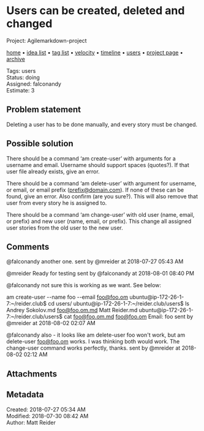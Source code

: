 # Users can be created, deleted and changed

Project: Agilemarkdown-project

[home](../index.md) • [idea list](../ideas.md) • [tag list](../tags.md) • [velocity](../velocity.md) • [timeline](../timeline.md) • [users](../users.md) • [project page](../agilemarkdown-project.md) • [archive](archive.md)

Tags: users  
Status: doing  
Assigned: falconandy  
Estimate: 3  

## Problem statement

Deleting a user has to be done manually, and every story must be changed.

## Possible solution

There should be a command ‘am create-user’ with arguments for a username and email. Username should support spaces (quotes?). If that user file already exists, give an error.

There should be a command ‘am delete-user’ with argument for username, or email, or email prefix (prefix@domain.com). If none of these can be found, give an error. Also confirm (are you sure?). This will also remove that user from every story he is assigned to.

There should be a command ‘am change-user’ with old user (name, email, or prefix) and new user (name, email, or prefix). This change all assigned user stories from the old user to the new user.

## Comments

@falconandy another one.
sent by @mreider at 2018-07-27 05:43 AM

@mreider Ready for testing
sent by @falconandy at 2018-08-01 08:40 PM

@falconandy not sure this is working as we want. See below:

am create-user --name foo --email foo@foo.om
ubuntu@ip-172-26-1-7:~/reider.club$ cd users/
ubuntu@ip-172-26-1-7:~/reider.club/users$ ls
Andrey Sokolov.md  foo@foo.om.md  Matt Reider.md
ubuntu@ip-172-26-1-7:~/reider.club/users$ cat foo@foo.om.md
foo@foo.om
Email: foo
sent by @mreider at 2018-08-02 02:07 AM

@falconandy also - it looks like am delete-user foo won't work, but am delete-user foo@foo.om works. I was thinking both would work. The change-user command works perfectly, thanks.
sent by @mreider at 2018-08-02 02:12 AM

## Attachments

## Metadata

Created: 2018-07-27 05:34 AM  
Modified: 2018-07-30 08:42 AM  
Author: Matt Reider  
